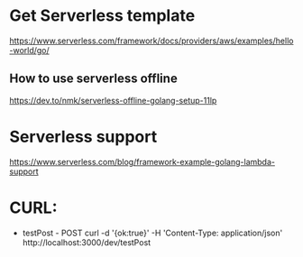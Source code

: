 
# Get Serverless template

https://www.serverless.com/framework/docs/providers/aws/examples/hello-world/go/

## How to use serverless offline

https://dev.to/nmk/serverless-offline-golang-setup-11lp


# Serverless support

https://www.serverless.com/blog/framework-example-golang-lambda-support

# CURL: 

- testPost - POST
curl -d '{ok:true}' -H 'Content-Type: application/json' http://localhost:3000/dev/testPost